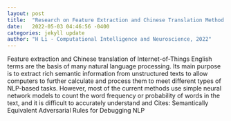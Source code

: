 ```yaml
---
layout: post
title:  "Research on Feature Extraction and Chinese Translation Method of Internet-of-Things English Terminology"
date:   2022-05-03 04:46:56 -0400
categories: jekyll update
author: "H Li - Computational Intelligence and Neuroscience, 2022"
---
```

Feature extraction and Chinese translation of Internet-of-Things English terms are the basis of many natural language processing. Its main purpose is to extract rich semantic information from unstructured texts to allow computers to further calculate and process them to meet different types of NLP-based tasks. However, most of the current methods use simple neural network models to count the word frequency or probability of words in the text, and it is difficult to accurately understand and Cites: Semantically Equivalent Adversarial Rules for Debugging NLP